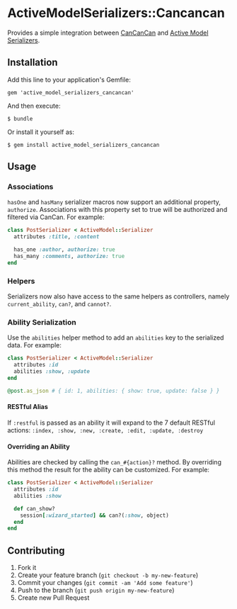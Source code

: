 # ActiveModelSerializers::Cancancan

Provides a simple integration between [CanCanCan](https://github.com/CanCanCommunity/cancancan) and [Active Model Serializers](https://github.com/rails-api/active_model_serializers).

## Installation

Add this line to your application's Gemfile:

    gem 'active_model_serializers_cancancan'

And then execute:

    $ bundle

Or install it yourself as:

    $ gem install active_model_serializers_cancancan

## Usage

### Associations

`hasOne` and `hasMany` serializer macros now support an additional property, `authorize`. Associations with this property set to true will be authorized and filtered via CanCan. For example:

```ruby
class PostSerializer < ActiveModel::Serializer
  attributes :title, :content

  has_one :author, authorize: true
  has_many :comments, authorize: true
end
```

### Helpers

Serializers now also have access to the same helpers as controllers, namely `current_ability`, `can?`, and `cannot?`.

### Ability Serialization

Use the `abilities` helper method to add an `abilities` key to the serialized data. For example:

```ruby
class PostSerializer < ActiveModel::Serializer
  attributes :id
  abilities :show, :update
end

@post.as_json # { id: 1, abilities: { show: true, update: false } }
```

#### RESTful Alias

If `:restful` is passed as an ability it will expand to the 7 default
RESTful actions: `:index, :show, :new, :create, :edit, :update, :destroy`

#### Overriding an Ability

Abilities are checked by calling the `can_#{action}?` method.  By overriding this method the result for the ability can be customized. For example:

```ruby
class PostSerializer < ActiveModel::Serializer
  attributes :id
  abilities :show

  def can_show?
    session[:wizard_started] && can?(:show, object)
  end
end
```

## Contributing

1. Fork it
2. Create your feature branch (`git checkout -b my-new-feature`)
3. Commit your changes (`git commit -am 'Add some feature'`)
4. Push to the branch (`git push origin my-new-feature`)
5. Create new Pull Request
